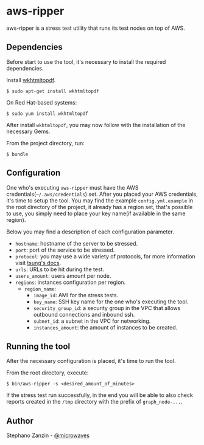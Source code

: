 # aws-ripper

aws-ripper is a stress test utility that runs its test nodes on top of AWS.

## Dependencies

Before start to use the tool, it's necessary to install the required dependencies.

Install [wkhtmltopdf](http://wkhtmltopdf.org/).

```
$ sudo apt-get install wkhtmltopdf
```

On Red Hat-based systems:

```
$ sudo yum install wkhtmltopdf
```

After install `wkhtmltopdf`, you may now follow with the installation of the necessary
Gems.

From the project directory, run:

```
$ bundle
```

## Configuration

One who's executing `aws-ripper` must have the AWS credentials(`~/.aws/credentials`) set.
After you placed your AWS credentials, it's time to setup the tool. You may find the example
`config.yml.example` in the root directory of the project, it already has a region set, that's
possible to use, you simply need to place your key name(if available in the same region).

Below you may find a description of each configuration parameter.

- `hostname`: hostname of the server to be stressed.
- `port`: port of the service to be stressed.
- `protocol`: you may use a wide variety of protocols, for more information visit [tsung's docs](http://tsung.erlang-projects.org/user_manual/index.html).
- `urls`: URLs to be hit during the test.
- `users_amount`: users amount per node.
- `regions`: instances configuration per region.
  - `region_name`:
    - `image_id`: AMI for the stress tests.
    - `key_name`: SSH key name for the one who's executing the tool.
    - `security_group_id`: a security group in the VPC that allows outbound connections and inbound ssh.
    - `subnet_id`: a subnet in the VPC for networking.
    - `instances_amount`: the amount of instances to be created.

## Running the tool

After the necessary configuration is placed, it's time to run the tool.

From the root directory, execute:

```
$ bin/aws-ripper -s <desired_amount_of_minutes>
```

If the stress test run successfully, in the end you will be able to also check reports created in the `/tmp` directory with the prefix of `graph_node-...`.

## Author

Stephano Zanzin - [@microwaves](https://github.com/microwaves)
